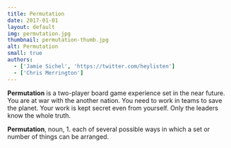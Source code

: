 ```yaml
---
title: Permutation
date: 2017-01-01
layout: default
img: permutation.jpg
thumbnail: permutation-thumb.jpg
alt: Permutation
small: true
authors:
  - ['Jamie Sichel', 'https://twitter.com/heylisten']
  - ['Chris Merrington']
---
```

<b>Permutation</b> is a two-player board game experience set in the near future. You are at war with the another nation. You need to work in teams to save the planet. Your work is kept secret even from yourself. Only the leaders know the whole truth.

<b>Permutation</b>, noun, 1. each of several possible ways in which a set or number of things can be arranged.
